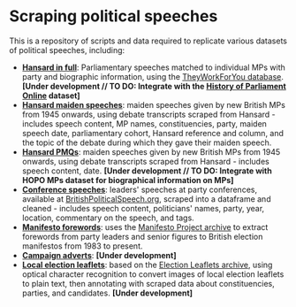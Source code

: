 # Scraping political speeches

This is a repository of scripts and data required to replicate various datasets of political speeches, including:
 * [**Hansard in full**](https://github.com/nrbailey/scraping-political-speeches/tree/master/hansard-in-full): Parliamentary speeches matched to individual MPs with party and biographic information, using the [TheyWorkForYou database](https://www.theyworkforyou.com/). **[Under development // TO DO: Integrate with the [History of Parliament Online](https://membersafter1832.historyofparliamentonline.org/about) dataset]**
 * [**Hansard maiden speeches**](https://github.com/nrbailey/scraping-political-speeches/tree/master/hansard-maiden-speeches): maiden speeches given by new British MPs from 1945 onwards, using debate transcripts scraped from Hansard - includes speech content, MP names, constituencies, party, maiden speech date, parliamentary cohort, Hansard reference and column, and the topic of the debate during which they gave their maiden speech.
 * [**Hansard PMQs**](https://github.com/nrbailey/scraping-political-speeches/tree/master/hansard-pmqs): maiden speeches given by new British MPs from 1945 onwards, using debate transcripts scraped from Hansard - includes speech content, date. **[Under development // TO DO: Integrate with HOPO MPs dataset for biographical information on MPs]**
 * [**Conference speeches**](https://github.com/nrbailey/scraping-political-speeches/tree/master/conference-speeches): leaders' speeches at party conferences, available at [BritishPoliticalSpeech.org](http://www.britishpoliticalspeech.org/speech-archive.htm), scraped into a dataframe and cleaned - includes speech content, politicians' names, party, year, location, commentary on the speech, and tags.
 * [**Manifesto forewords**](https://www.github.com/nrbailey/scraping-political-speeches/tree/master/manifesto-forewords): uses the [Manifesto Project archive](https://visuals.manifesto-project.wzb.eu/mpdb-shiny/cmp_dashboard_dataset/) to extract forewords from party leaders and senior figures to British election manifestos from 1983 to present.
 * [**Campaign adverts**](https://www.github.com/nrbailey/scraping-political-speeches/tree/master/campaign-adverts): **[Under development]**
 * [**Local election leaflets**](https://www.github.com/nrbailey/scraping-political-speeches/tree/master/local-election-leaflets): based on the [Election Leaflets archive](https://electionleaflets.org/?msclkid=9708dcc1d11b11eca98f44acf2e3bb5f), using optical character recognition to convert images of local election leaflets to plain text, then annotating with scraped data about constituencies, parties, and candidates. **[Under development]**
